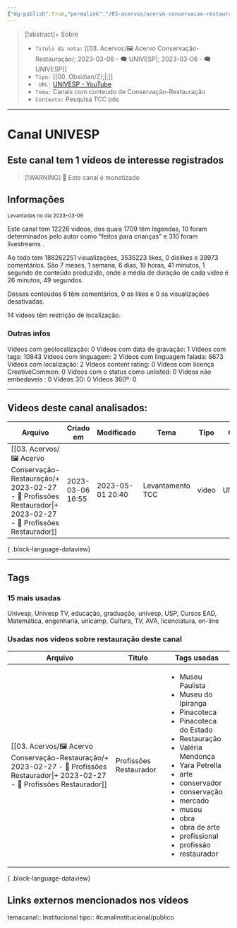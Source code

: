 ```yaml
---
{"dg-publish":true,"permalink":"/03-acervos/acervo-conservacao-restauracao/2023-03-06-univesp/","tags":["🖼️/🗨️"],"created":"2023-03-06T16:34:50.635-03:00","updated":"2023-03-17T10:28:13.445-03:00"}
---
```


>[!abstract]+ Sobre
>- `Titulo da nota:`  [[03. Acervos/🖼️ Acervo Conservação-Restauração/; 2023-03-06 - 🗨️ UNIVESP\|; 2023-03-06 - 🗨️ UNIVESP]]
>- `Tipo:`  [[00. Obsidian/Z/;\|;]]
>- ` URL:`  [UNIVESP - YouTube](http://www.youtube.com/@univesptv)
>- `Tema:`  Canais com conteudo de Conservação-Restauração
>- ` Contexto: ` Pesquisa TCC pós
***

# Canal UNIVESP
## Este canal tem 1 vídeos de interesse registrados
>[!WARNING] 💸 Este canal é monetizado

## Informações
<small> Levantadas no dia 2023-03-06 </small>


Este canal tem 12226 videos, dos quais 1709 têm legendas, 10 foram determinados pelo autor como "feitos para crianças" e 310 foram livestreams .

Ao todo tem 186262251 visualizações, 3535223 likes, 0 dislikes e 39973 comentários.
São 7 meses, 1 semana, 6 dias, 19 horas, 41 minutos, 1 segundo de conteúdo produzido, onde a média de duração de cada video é 26 minutos, 49 segundos.

Desses conteúdos 6 têm comentários, 0 os likes e 0 as visualizações desativadas.

14 videos têm restrição de localização.

### Outras infos

Vídeos com geolocalização: 0
Vídeos com data de gravação: 1
Vídeos com tags: 10843
Vídeos com linguagem: 2
Vídeos com linguagem falada: 6673
Vídeos com localização: 2
Vídeos content rating: 0
Vídeos com licença CreativeCommon: 0
Vídeos com o status como unlisted: 0
Vídeos não embedaveis : 0
Vídeos 3D: 0
Videos 360º: 0
***
## Videos deste canal analisados:
| Arquivo                                                                                                                                          | Criado em        | Modificado       | Tema             | Tipo  | Canal   |
| ------------------------------------------------------------------------------------------------------------------------------------------------ | ---------------- | ---------------- | ---------------- | ----- | ------- |
| [[03. Acervos/🖼️ Acervo Conservação-Restauração/+ 2023-02-27   -  🎥️ Profissões Restaurador\|+ 2023-02-27   -  🎥️ Profissões Restaurador]] | 2023-03-06 16:55 | 2023-05-01 20:40 | Levantamento TCC | video | UNIVESP |

{ .block-language-dataview}
***

## Tags
### 15 mais usadas

Univesp, Univesp TV, educação, graduação, univesp, USP, Cursos EAD, Matemática, engenharia, unicamp, Cultura, TV, AVA, licenciatura, on-line

### Usadas nos vídeos sobre restauração deste canal
| Arquivo                                                                                                                                          | Titulo                 | Tags usadas                                                                                                                                                                                                                                                                                                                                                   |
| ------------------------------------------------------------------------------------------------------------------------------------------------ | ---------------------- | ------------------------------------------------------------------------------------------------------------------------------------------------------------------------------------------------------------------------------------------------------------------------------------------------------------------------------------------------------------- |
| [[03. Acervos/🖼️ Acervo Conservação-Restauração/+ 2023-02-27   -  🎥️ Profissões Restaurador\|+ 2023-02-27   -  🎥️ Profissões Restaurador]] | Profissões Restaurador | <ul><li>Museu Paulista</li><li>Museu do Ipiranga</li><li>Pinacoteca</li><li>Pinacoteca do Estado</li><li>Restauração</li><li>Valéria Mendonça</li><li>Yara Petrella</li><li>arte</li><li>conservador</li><li>conservação</li><li>mercado</li><li>museu</li><li>obra</li><li>obra de arte</li><li>profissional</li><li>profissão</li><li>restaurador</li></ul> |

{ .block-language-dataview}



##  Links externos mencionados nos vídeos



temacanal:: Institucional
tipo:: #canalinstitucional/publico